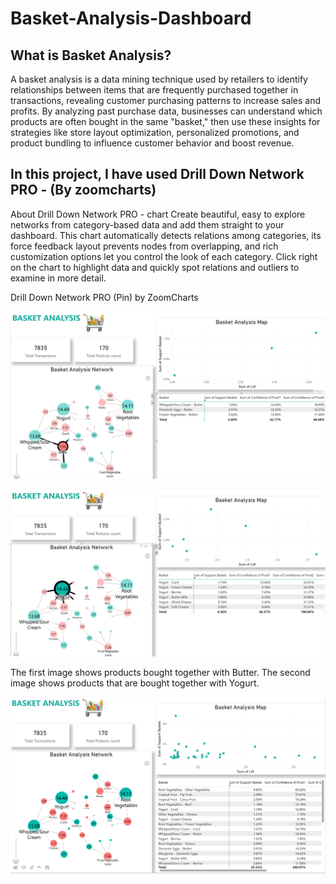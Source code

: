 # Basket-Analysis-Dashboard

## What is Basket Analysis?
A basket analysis is a data mining technique used by retailers to identify relationships between items that are frequently purchased together in transactions, revealing customer purchasing patterns to increase sales and profits. By analyzing past purchase data, businesses can understand which products are often bought in the same "basket," then use these insights for strategies like store layout optimization, personalized promotions, and product bundling to influence customer behavior and boost revenue.

## In this project, I have used Drill Down Network PRO - (By zoomcharts)

About Drill Down Network PRO - chart
Create beautiful, easy to explore networks from category-based data and add them straight to your dashboard. This chart automatically detects relations among categories, its force feedback layout prevents nodes from overlapping, and rich customization options let you control the look of each category. Click right on the chart to highlight data and quickly spot relations and outliers to examine in more detail.

Drill Down Network PRO (Pin) by ZoomCharts

![img alt](https://github.com/nsankareswari-70/Basket-Analysis-Dashboard/blob/baaf534b9896600707371df62250b7610ed0dd32/BasketAnalysis1.png)

![img alt](https://github.com/nsankareswari-70/Basket-Analysis-Dashboard/blob/5e21c4bd4af17120dc6e40ab530b40d75c373f38/BasketAnalysis2.png)

The first image shows products bought together with Butter.
The second image shows products that are bought together with Yogurt.

![img alt](https://github.com/nsankareswari-70/Basket-Analysis-Dashboard/blob/0ee8560410376e116a028d6eb8b4192e8c84a6fb/BasketAnalysis3.png)

